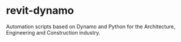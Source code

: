 # revit-dynamo
Automation scripts based on Dynamo and Python for the Architecture, Engineering and Construction industry.
